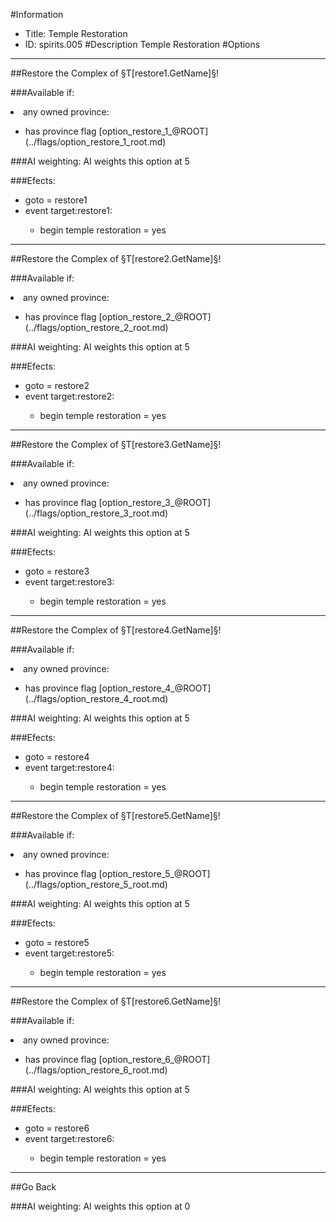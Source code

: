 #Information
 - Title: Temple Restoration
 - ID: spirits.005
#Description
Temple Restoration
#Options

___
##Restore the Complex of §T[restore1.GetName]§!

###Available if:
<li>any owned province:</li><ul><li>has province flag [option_restore_1_@ROOT](../flags/option_restore_1_root.md)</li></ul>

###AI weighting:
AI weights this option at 5


###Efects:<ul><li>goto = restore1</li><li>event target:restore1:</li><ul><li>begin temple restoration = yes</li></ul></ul>

___
##Restore the Complex of §T[restore2.GetName]§!

###Available if:
<li>any owned province:</li><ul><li>has province flag [option_restore_2_@ROOT](../flags/option_restore_2_root.md)</li></ul>

###AI weighting:
AI weights this option at 5


###Efects:<ul><li>goto = restore2</li><li>event target:restore2:</li><ul><li>begin temple restoration = yes</li></ul></ul>

___
##Restore the Complex of §T[restore3.GetName]§!

###Available if:
<li>any owned province:</li><ul><li>has province flag [option_restore_3_@ROOT](../flags/option_restore_3_root.md)</li></ul>

###AI weighting:
AI weights this option at 5


###Efects:<ul><li>goto = restore3</li><li>event target:restore3:</li><ul><li>begin temple restoration = yes</li></ul></ul>

___
##Restore the Complex of §T[restore4.GetName]§!

###Available if:
<li>any owned province:</li><ul><li>has province flag [option_restore_4_@ROOT](../flags/option_restore_4_root.md)</li></ul>

###AI weighting:
AI weights this option at 5


###Efects:<ul><li>goto = restore4</li><li>event target:restore4:</li><ul><li>begin temple restoration = yes</li></ul></ul>

___
##Restore the Complex of §T[restore5.GetName]§!

###Available if:
<li>any owned province:</li><ul><li>has province flag [option_restore_5_@ROOT](../flags/option_restore_5_root.md)</li></ul>

###AI weighting:
AI weights this option at 5


###Efects:<ul><li>goto = restore5</li><li>event target:restore5:</li><ul><li>begin temple restoration = yes</li></ul></ul>

___
##Restore the Complex of §T[restore6.GetName]§!

###Available if:
<li>any owned province:</li><ul><li>has province flag [option_restore_6_@ROOT](../flags/option_restore_6_root.md)</li></ul>

###AI weighting:
AI weights this option at 5


###Efects:<ul><li>goto = restore6</li><li>event target:restore6:</li><ul><li>begin temple restoration = yes</li></ul></ul>

___
##Go Back

###AI weighting:
AI weights this option at 0

